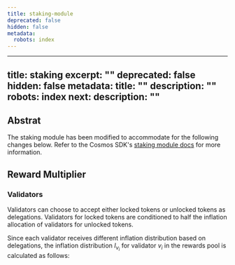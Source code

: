```yaml
---
title: staking-module
deprecated: false
hidden: false
metadata:
  robots: index
---
```

---
title: staking
excerpt: ""
deprecated: false
hidden: false
metadata:
  title: ""
  description: ""
  robots: index
next:
  description: ""
---

## Abstrat

The staking module has been modified to accommodate for the following changes below. Refer to the Cosmos SDK's [staking module docs](https://docs.cosmos.network/main/build/modules/staking) for more information.

## Reward Multiplier

### Validators

Validators can choose to accept either locked tokens or unlocked tokens as delegations. Validators for locked tokens are conditioned to half the inflation allocation of validators for unlocked tokens.

Since each validator receives different inflation distribution based on delegations, the inflation distribution $I_v_i$ for validator $v_i$ in the rewards pool is calculated as follows:
